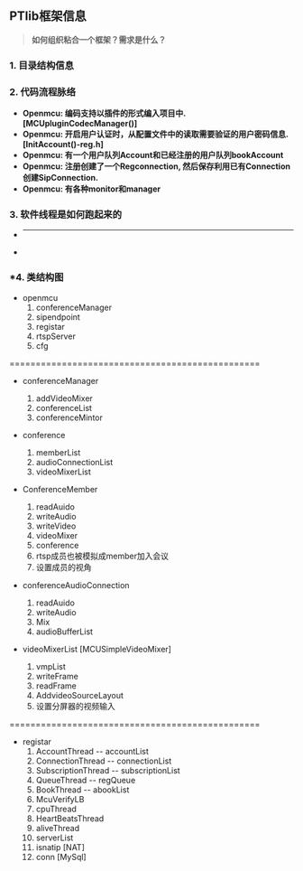 ## **PTlib框架信息**
> **如何组织粘合一个框架？需求是什么？**

### **1. 目录结构信息**
### **2. 代码流程脉络**
- **Openmcu: 编码支持以插件的形式编入项目中. [MCUpluginCodecManager()]**
- **Openmcu: 开启用户认证时，从配置文件中的读取需要验证的用户密码信息. [InitAccount()-reg.h]**
- **Openmcu: 有一个用户队列Account和已经注册的用户队列bookAccount**
- **Openmcu: 注册创建了一个Regconnection, 然后保存利用已有Connection创建SipConnection.**
- **Openmcu: 有各种monitor和manager**

### **3. 软件线程是如何跑起来的**
- ****
- 

### ***4. 类结构图**
- openmcu
	1. conferenceManager 
	2. sipendpoint
	3. registar
	4. rtspServer
	5. cfg

================================================

- conferenceManager
    1. addVideoMixer
    2. conferenceList
    3. conferenceMintor

- conference
    1. memberList
    2. audioConnectionList
    3. videoMixerList

- ConferenceMember
    1. readAuido
    2. writeAudio
    3. writeVideo
    4. videoMixer
    5. conference
	6. rtsp成员也被模拟成member加入会议
	7. 设置成员的视角

- conferenceAudioConnection
    1. readAuido
    2. writeAudio
    3. Mix
    4. audioBufferList

-  videoMixerList [MCUSimpleVideoMixer]
    1. vmpList
    2. writeFrame
    3. readFrame
    4. AddvideoSourceLayout
	5. 设置分屏器的视频输入

================================================

- registar 
	1. AccountThread    -- accountList
	2. ConnectionThread -- connectionList
	3. SubscriptionThread -- subscriptionList
	4. QueueThread  -- regQueue
	5. BookThread   -- abookList
	6. McuVerifyLB
	7. cpuThread
	8. HeartBeatsThread
    9. aliveThread
    10. serverList
    11. isnatip [NAT]
    12. conn [MySql]












